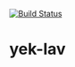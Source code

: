 [![Build Status](https://travis-ci.org/papasergioA/yek-lav.svg?branch=master)](https://travis-ci.org/papasergioA/yek-lav)

# yek-lav
